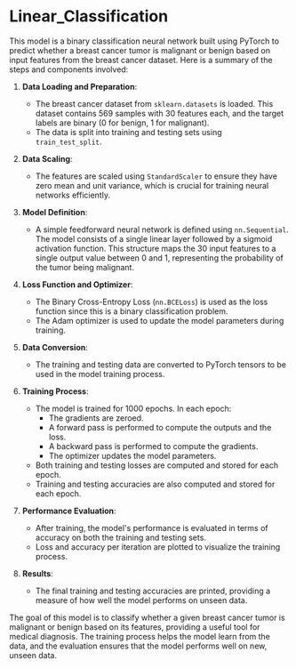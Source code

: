 # Linear_Classification

This model is a binary classification neural network built using PyTorch to predict whether a breast cancer tumor is malignant or benign based on input features from the breast cancer dataset. Here is a summary of the steps and components involved:

1. **Data Loading and Preparation**:
   - The breast cancer dataset from `sklearn.datasets` is loaded. This dataset contains 569 samples with 30 features each, and the target labels are binary (0 for benign, 1 for malignant).
   - The data is split into training and testing sets using `train_test_split`.

2. **Data Scaling**:
   - The features are scaled using `StandardScaler` to ensure they have zero mean and unit variance, which is crucial for training neural networks efficiently.

3. **Model Definition**:
   - A simple feedforward neural network is defined using `nn.Sequential`. The model consists of a single linear layer followed by a sigmoid activation function. This structure maps the 30 input features to a single output value between 0 and 1, representing the probability of the tumor being malignant.

4. **Loss Function and Optimizer**:
   - The Binary Cross-Entropy Loss (`nn.BCELoss`) is used as the loss function since this is a binary classification problem.
   - The Adam optimizer is used to update the model parameters during training.

5. **Data Conversion**:
   - The training and testing data are converted to PyTorch tensors to be used in the model training process.

6. **Training Process**:
   - The model is trained for 1000 epochs. In each epoch:
     - The gradients are zeroed.
     - A forward pass is performed to compute the outputs and the loss.
     - A backward pass is performed to compute the gradients.
     - The optimizer updates the model parameters.
   - Both training and testing losses are computed and stored for each epoch.
   - Training and testing accuracies are also computed and stored for each epoch.

7. **Performance Evaluation**:
   - After training, the model's performance is evaluated in terms of accuracy on both the training and testing sets.
   - Loss and accuracy per iteration are plotted to visualize the training process.

8. **Results**:
   - The final training and testing accuracies are printed, providing a measure of how well the model performs on unseen data.

The goal of this model is to classify whether a given breast cancer tumor is malignant or benign based on its features, providing a useful tool for medical diagnosis. The training process helps the model learn from the data, and the evaluation ensures that the model performs well on new, unseen data.
